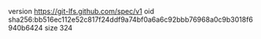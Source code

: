 version https://git-lfs.github.com/spec/v1
oid sha256:bb516ec112e52c817f24ddf9a74bf0a6a6c92bbb76968a0c9b3018f6940b6424
size 324
